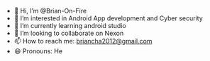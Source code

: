 - 👋 Hi, I’m @Brian-On-Fire
- 👀 I’m interested in Android App development and Cyber security
- 🌱 I’m currently learning android studio
- 💞️ I’m looking to collaborate on Nexon
- 📫 How to reach me: briancha2012@gmail.com
- 😄 Pronouns: He

<!---
Brian-On-Fire/Brian-On-Fire is a ✨ special ✨ repository because its `README.md` (this file) appears on your GitHub profile.
You can click the Preview link to take a look at your changes.
--->
